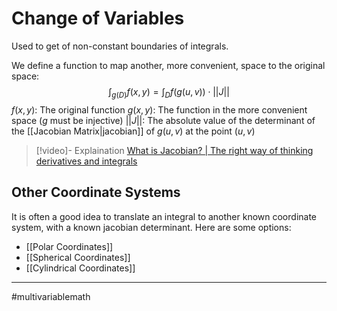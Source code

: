 # Change of Variables
Used to get of non-constant boundaries of integrals.

We define a function to map another, more convenient, space to the original space:
$$
\int_{g(D)} f(x,y) = \int_D f(g(u,v)) \cdot ||J||
$$
$f(x,y)$: The original function
$g(x,y)$: The function in the more convenient space ($g$ must be injective)
$||J||$: The absolute value of the determinant of the [[Jacobian Matrix|jacobian]] of $g(u, v)$ at the point $(u,v)$

>[!video]- Explaination
>[What is Jacobian? | The right way of thinking derivatives and integrals](https://www.youtube.com/watch?v=wCZ1VEmVjVo&t=1165s)

## Other Coordinate Systems
It is often a good idea to translate an integral to another known coordinate system, with a known jacobian determinant. Here are some options:

- [[Polar Coordinates]]
- [[Spherical Coordinates]]
- [[Cylindrical Coordinates]]

---
#multivariablemath